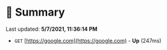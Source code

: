 # 📖 Summary
Last updated: **5/7/2021, 11:36:14 PM**

- `GET` [https://google.com](https://google.com) - **Up** (247ms)
